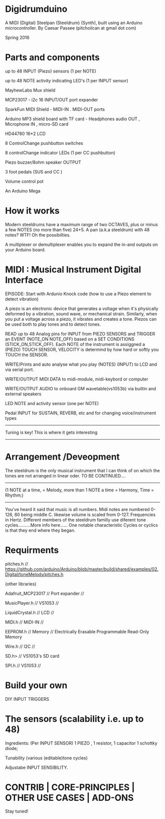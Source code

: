 # Digidrumduino
A MIDI (Digital) Steelpan (Steeldrum) (Synth),
built using an Arduino microcontroller.
By Caesar Passee
(pitchoilcan at gmail dot com)

Spring 2016

# Parts and components

 up to 48 INPUT (Piezo) sensors (1 per NOTE)
 
 up to 48 NOTE activity indicating LED's (1 per INPUT sensor)
 
 MayhewLabs Mux shield
 
 MCP23017 - i2c 16 INPUT/OUT port expander
 
 SparkFun MIDI Shield - MIDI-IN  . MIDI-OUT ports
 
 Arduino MP3 shield board with TF card - Headphones audio OUT , Microphone IN , micro-SD card
 
 HD44780 16*2 LCD
 
 8 ControlChange  pushbutton switches
 
 8 controlChange indicator LEDs (1 per CC pushbutton)
 
 Piezo buzzer/8ohm speaker OUTPUT
 
 3 foot pedals (SUS and CC )
 
 Volume control pot
 
 An Arduino Mega
 
# How it works
 Modern steeldrums have a maximum range of two OCTAVES, plus or minus a few NOTES (no more than five) 24+5. A pan (a.k.a steeldrum) with 48 notes? WTF! Oh the possibilties.
 
 A multiplexer or demultiplexer enables you to expand the in-and outputs on your Arduino board.
 
#                       MIDI :   Musical Instrument Digital Interface
  EPISODE: Start with Ardunio Knock code (how to use a Piezo element to detect vibration)
  
  
  A piezo is an electronic device that generates a voltage when it's physically deformed by a vibration, sound wave, or mechanical strain. Similarly, when you put a voltage across a piezo, it vibrates and creates a tone. Piezos can be used both to play tones and to detect tones. 
  
  
  READ up to 48 Analog pins for INPUT from PIEZO SENSORS and TRIGGER an EVENT (NOTE_ON NOTE_OFF) based on a SET CONDITIONS (STICK_ON,STICK_OFF).  Each NOTE of the instrument is assiggned a (PIEZO) TOUCH SENSOR, VELOCITY is determind by how hard or softly you TOUCH the SENSOR. 
  
  WRITE/Prints and auto analyse what you play (NOTES) (INPUT) to LCD and via serial port.
  
  WRITE/OUTPUT MIDI DATA to midi-module, midi-keybord or computer
  
  WRITE/OUTPUT AUDIO to onboard GM wavetable(vs1053b) via builtin and external speakers
  
  LED NOTE and activity sensor (one per NOTE)
  
  Pedal INPUT for SUSTAIN, REVERB, etc and for changing voice/instrument types
  
  --------------------------------------------------
  
  Tuning is key! This is where it gets interesting 
  
  --------------------------------------------------
#  Arrangement /Deveopment
  The steeldrum is the only musical instrument that I can think of on which the tones are not 
  arranged in linear oder. 
  TO BE CONTINUED....
  
  ---------------------------------------------------------------------------
  
  (1 NOTE at a time, = Melody, more than 1 NOTE a time = Harmony, Time = Rhythm;)   
  
  ----------------------------------------------------------------------------
  
  
  You've heard it said that music is all numbers. Midi notes are numbered 0-126, 60 being middle C.
  likewise volume is scaled from 0-127. Frequencies in Hertz. Different members of the steeldrum familly use diferent tone cycles..........More info here......
  One notable characteristic Cycles or cyclics is that they end where they began.
  
#   Requirments 
   pitches.h // https://github.com/arduino/Arduino/blob/master/build/shared/examples/02.Digital/toneMelody/pitches.h
   
   (other libraries)
   
   Adafruit_MCP23017 // Port expander //
   
   MusicPlayer.h  // VS1053 //
   
   LiquidCrystal.h // LCD //
   
   MIDI.h // MiDI-IN  //
   
   EEPROM.h  //  Memory // Electrically Erasable Programmable Read-Only Memory
   
   Wire.h // I2C // 
   
   SD.h> // VS1053's SD card
   
   SPI.h // VS1053 //
# Build your own
 DIY INPUT TRIGGERS
#  The sensors (scalability i.e. up to 48)

 Ingredients: (Per INPUT SENSOR) 1 PIEZO , 1 resistor, 1 capacitor 1 schottky diode;
 
  Tunability (various (editable)tone cycles)
  
  Adjustabe INPUT SENSIBILITY. 
  
#  CONTRIB  | CORE-PRINCIPLES |  OTHER USE CASES | ADD-ONS
 
 Stay tuned!
